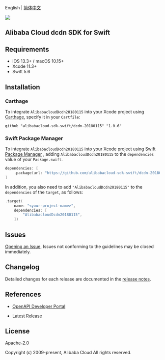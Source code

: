 English | [简体中文](README-CN.md)

![](https://aliyunsdk-pages.alicdn.com/icons/AlibabaCloud.svg)

## Alibaba Cloud dcdn SDK for Swift

## Requirements

- iOS 13.3+ / macOS 10.15+
- Xcode 11.3+
- Swift 5.6

## Installation

### Carthage

To integrate `AlibabacloudDcdn20180115` into your Xcode project using [Carthage](https://github.com/Carthage/Carthage), specify it in your `Cartfile`:

```ogdl
github "alibabacloud-sdk-swift/dcdn-20180115" "1.0.6"
```

### Swift Package Manager

To integrate `AlibabacloudDcdn20180115` into your Xcode project using [Swift Package Manager](https://swift.org/package-manager/) , adding `AlibabacloudDcdn20180115` to the `dependencies` value of your `Package.swift`.

```swift
dependencies: [
    .package(url: "https://github.com/alibabacloud-sdk-swift/dcdn-20180115.git", from: "1.0.6")
]
```

In addition, you also need to add `"AlibabacloudDcdn20180115"` to the `dependencies` of the `target`, as follows:

```swift
.target(
    name: "<your-project-name>",
    dependencies: [
        "AlibabacloudDcdn20180115",
    ])
```

## Issues

[Opening an Issue](https://github.com/alibabacloud-sdk-swift/dcdn-20180115/issues/new), Issues not conforming to the guidelines may be closed immediately.

## Changelog

Detailed changes for each release are documented in the [release notes](./ChangeLog.txt).

## References

* [OpenAPI Developer Portal](https://next.api.alibabacloud.com/home)
- [Latest Release](https://github.com/alibabacloud-sdk-swift/dcdn-20180115)

## License

[Apache-2.0](http://www.apache.org/licenses/LICENSE-2.0)

Copyright (c) 2009-present, Alibaba Cloud All rights reserved.
